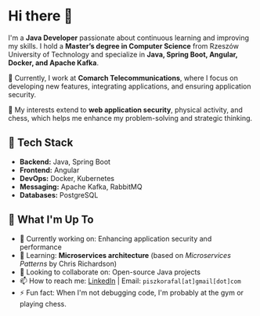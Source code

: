 # Hi there 👋  

I'm a **Java Developer** passionate about continuous learning and improving my skills. I hold a **Master’s degree in Computer Science** from Rzeszów University of Technology and specialize in **Java, Spring Boot, Angular, Docker, and Apache Kafka**.  

💼 Currently, I work at **Comarch Telecommunications**, where I focus on developing new features, integrating applications, and ensuring application security.  

🔐 My interests extend to **web application security**, physical activity, and chess, which helps me enhance my problem-solving and strategic thinking.  

## 🔧 Tech Stack  
- **Backend:** Java, Spring Boot  
- **Frontend:** Angular  
- **DevOps:** Docker, Kubernetes  
- **Messaging:** Apache Kafka, RabbitMQ  
- **Databases:** PostgreSQL  

## 🚀 What I'm Up To  
- 🔭 Currently working on: Enhancing application security and performance
- 🌱 Learning: **Microservices architecture** (based on *Microservices Patterns* by Chris Richardson)  
- 👯 Looking to collaborate on: Open-source Java projects  
- 📫 How to reach me: [LinkedIn](https://www.linkedin.com/in/rafał-piszko-223455208/) | Email: `piszkorafal[at]gmail[dot]com`  
- ⚡ Fun fact: When I'm not debugging code, I'm probably at the gym or playing chess.
